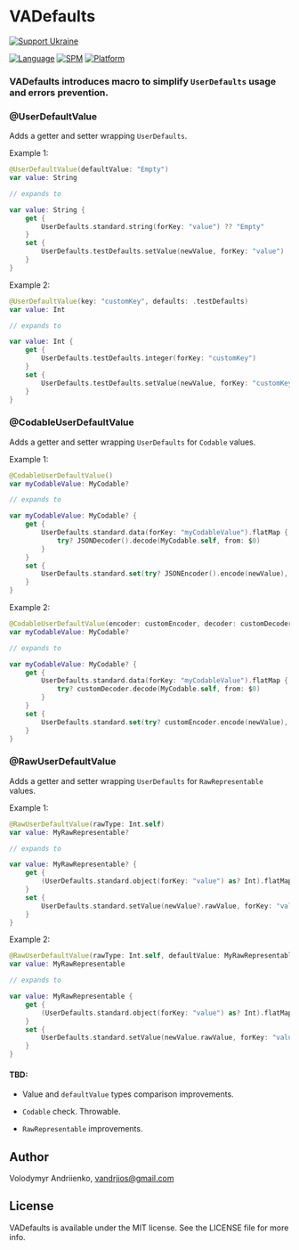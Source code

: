 # VADefaults


[![Support Ukraine](https://img.shields.io/badge/Support-Ukraine-FFD500?style=flat&labelColor=005BBB)](https://opensource.fb.com/support-ukraine)


[![Language](https://img.shields.io/badge/language-Swift%205.9-orangered.svg?style=flat)](https://www.swift.org)
[![SPM](https://img.shields.io/badge/SPM-compatible-limegreen.svg?style=flat)](https://github.com/apple/swift-package-manager)
[![Platform](https://img.shields.io/badge/platform-iOS%20%7C%20watchOS%20%7C%20tvOS%20%7C%20macOS%20%7C%20macCatalyst-lightgray.svg?style=flat)](https://developer.apple.com/discover)


### VADefaults introduces macro to simplify `UserDefaults` usage and errors prevention.


### @UserDefaultValue


Adds a getter and setter wrapping `UserDefaults`.


Example 1:


```swift
@UserDefaultValue(defaultValue: "Empty")
var value: String

// expands to 

var value: String {
    get {
        UserDefaults.standard.string(forKey: "value") ?? "Empty"
    }
    set {
        UserDefaults.testDefaults.setValue(newValue, forKey: "value")
    }
}
```


Example 2:


```swift
@UserDefaultValue(key: "customKey", defaults: .testDefaults)
var value: Int

// expands to 

var value: Int {
    get {
        UserDefaults.testDefaults.integer(forKey: "customKey")
    }
    set {
        UserDefaults.testDefaults.setValue(newValue, forKey: "customKey")
    }
}
```


### @CodableUserDefaultValue


Adds a getter and setter wrapping `UserDefaults` for `Codable` values.


Example 1:


```swift
@CodableUserDefaultValue()
var myCodableValue: MyCodable?

// expands to 

var myCodableValue: MyCodable? {
    get {
        UserDefaults.standard.data(forKey: "myCodableValue").flatMap {
            try? JSONDecoder().decode(MyCodable.self, from: $0)
        }
    }
    set {
        UserDefaults.standard.set(try? JSONEncoder().encode(newValue), forKey: "myCodableValue")
    }
}
```


Example 2:


```swift
@CodableUserDefaultValue(encoder: customEncoder, decoder: customDecoder)
var myCodableValue: MyCodable?

// expands to 

var myCodableValue: MyCodable? {
    get {
        UserDefaults.standard.data(forKey: "myCodableValue").flatMap {
            try? customDecoder.decode(MyCodable.self, from: $0)
        }
    }
    set {
        UserDefaults.standard.set(try? customEncoder.encode(newValue), forKey: "myCodableValue")
    }
}
```


### @RawUserDefaultValue


Adds a getter and setter wrapping `UserDefaults` for `RawRepresentable` values.


Example 1:


```swift
@RawUserDefaultValue(rawType: Int.self)
var value: MyRawRepresentable?

// expands to 

var value: MyRawRepresentable? {
    get {
        (UserDefaults.standard.object(forKey: "value") as? Int).flatMap(MyRawRepresentable.init(rawValue:))
    }
    set {
        UserDefaults.standard.setValue(newValue?.rawValue, forKey: "value")
    }
}
```


Example 2:


```swift
@RawUserDefaultValue(rawType: Int.self, defaultValue: MyRawRepresentable.undefined)
var value: MyRawRepresentable

// expands to 

var value: MyRawRepresentable {
    get {
        (UserDefaults.standard.object(forKey: "value") as? Int).flatMap(MyRawRepresentable.init(rawValue:)) ?? MyRawRepresentable.undefined
    }
    set {
        UserDefaults.standard.setValue(newValue.rawValue, forKey: "value")
    }
}
```


#### TBD:


- Value and `defaultValue` types comparison improvements.


- `Codable` check. Throwable.


- `RawRepresentable` improvements.


## Author

Volodymyr Andriienko, vandrjios@gmail.com


## License

VADefaults is available under the MIT license. See the LICENSE file for more info.
